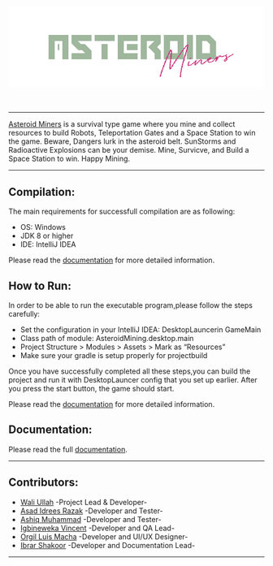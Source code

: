 <p align="center">
<img src="https://github.com/SABERGLOW/AsteroidMiners/blob/main/Banner.png" />
<p>&nbsp;</p>

  ---
  
[Asteroid Miners](https://github.com/SABERGLOW/AsteroidMiners) is a survival type game where you mine and collect resources to build Robots, Teleportation Gates and a Space Station to win the game. Beware, Dangers lurk in the asteroid belt. SunStorms and Radioactive Explosions can be your demise. Mine, Survicve, and Build a Space Station to win. Happy Mining.

  ---

## Compilation:
  The main requirements for successfull compilation are as following:
  - OS: Windows
  - JDK 8 or higher
  - IDE: IntelliJ IDEA
  
  Please read the [documentation](https://github.com/SABERGLOW/AsteroidMiners/blob/main/Documentation/Documentation.pdf) for more detailed information.


## How to Run:
  In order to be able to run the executable program,please follow the steps carefully:
  - Set the configuration in your IntelliJ IDEA: DesktopLauncerin GameMain
  - Class path of module: AsteroidMining.desktop.main
  - Project Structure > Modules > Assets > Mark as “Resources”
  - Make sure your gradle is setup properly for projectbuild
  
  Once you have successfully completed all these steps,you can build the project and run it with DesktopLauncer config that you set up earlier. After you press the start button, the game should start.
  
  Please read the [documentation](https://github.com/SABERGLOW/AsteroidMiners/blob/main/Documentation/Documentation.pdf) for more detailed information.


## Documentation:
  Please read the full [documentation](https://github.com/SABERGLOW/AsteroidMiners/blob/main/Documentation/Documentation.pdf).
  
  ---

## Contributors:
  - [Wali Ullah](https://github.com/SABERGLOW) -Project Lead & Developer-
  - [Asad Idrees Razak](https://github.com/idreesshaikh) -Developer and Tester-
  - [Ashiq Muhammad](https://github.com/SABERGLOW) -Developer and Tester-
  - [Igbineweka Vincent](https://github.com/ifyvinz) -Developer and QA Lead-
  - [Orgil Luis Macha](https://github.com/orgilluismacha) -Developer and UI/UX Designer-
  - [Ibrar Shakoor](https://github.com/IbrarShakoor) -Developer and Documentation Lead-

  ---
